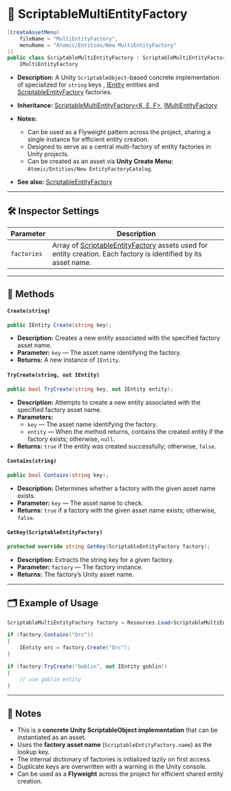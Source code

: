 # 🧩 ScriptableMultiEntityFactory

```csharp
[CreateAssetMenu(
    fileName = "MultiEntityFactory",
    menuName = "Atomic/Entities/New MultiEntityFactory"
)]
public class ScriptableMultiEntityFactory : ScriptableMultiEntityFactory<string, IEntity, ScriptableEntityFactory>,
    IMultiEntityFactory
```

- **Description:** A Unity `ScriptableObject`-based concrete implementation of
  specialized for `string` keys , [IEntity](../Entities/IEntity.md)
  entities and [ScriptableEntityFactory](ScriptableEntityFactory.md) factories.
- **Inheritance:** [ScriptableMultiEntityFactory<K, E, F>](ScriptableMultiEntityFactory%601.md),
  [IMultiEntityFactory](IMultiEntityFactory.md)
- **Notes:**
    - Can be used as a Flyweight pattern across the project, sharing a single instance for efficient entity creation.
    - Designed to serve as a central multi-factory of entity factories in Unity projects.
    - Can be created as an asset via **Unity Create Menu**:  
      `Atomic/Entities/New EntityFactoryCatalog`.

- **See also:** [ScriptableEntityFactory](ScriptableEntityFactory.md)

---

## 🛠 Inspector Settings

| Parameter   | Description                                                                                                                                   |
|-------------|-----------------------------------------------------------------------------------------------------------------------------------------------|
| `factories` | Array of [ScriptableEntityFactory](ScriptableEntityFactory.md) assets used for entity creation. Each factory is identified by its asset name. |

---

## 🏹 Methods

#### `Create(string)`

```csharp
public IEntity Create(string key);
```

- **Description:** Creates a new entity associated with the specified factory asset name.
- **Parameter:** `key` — The asset name identifying the factory.
- **Returns:** A new instance of `IEntity`.

#### `TryCreate(string, out IEntity)`

```csharp
public bool TryCreate(string key, out IEntity entity);
```

- **Description:** Attempts to create a new entity associated with the specified factory asset name.
- **Parameters:**
    - `key` — The asset name identifying the factory.
    - `entity` — When the method returns, contains the created entity if the factory exists; otherwise, `null`.
- **Returns:** `true` if the entity was created successfully; otherwise, `false`.

#### `Contains(string)`

```csharp
public bool Contains(string key);
```

- **Description:** Determines whether a factory with the given asset name exists.
- **Parameter:** `key` — The asset name to check.
- **Returns:** `true` if a factory with the given asset name exists; otherwise, `false`.

#### `GetKey(ScriptableEntityFactory)`

```csharp
protected override string GetKey(ScriptableEntityFactory factory);
```

- **Description:** Extracts the string key for a given factory.
- **Parameter:** `factory` — The factory instance.
- **Returns:** The factory’s Unity asset name.

---

## 🗂 Example of Usage

```csharp
ScriptableMultiEntityFactory factory = Resources.Load<ScriptableMultiEntityFactory>("EntityFactoryCatalog");

if (factory.Contains("Orc"))
{
    IEntity orc = factory.Create("Orc");
}

if (factory.TryCreate("Goblin", out IEntity goblin))
{
    // use goblin entity
}
```

---

## 📝 Notes

- This is a **concrete Unity ScriptableObject implementation** that can be instantiated as an asset.
- Uses the **factory asset name** (`ScriptableEntityFactory.name`) as the lookup key.
- The internal dictionary of factories is initialized lazily on first access.
- Duplicate keys are overwritten with a warning in the Unity console.
- Can be used as a **Flyweight** across the project for efficient shared entity creation.